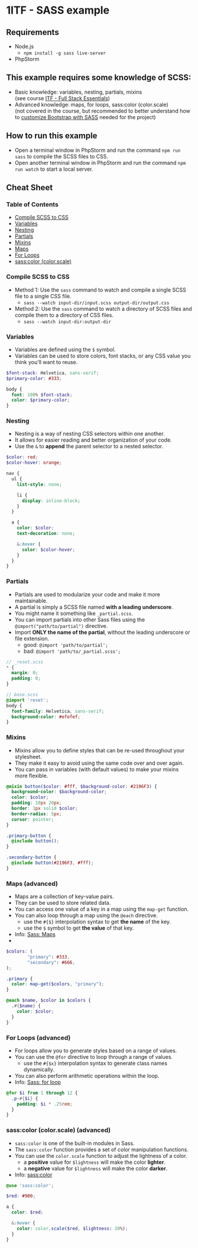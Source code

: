 # 1ITF - SASS example

## Requirements

- Node.js
    - `npm install -g sass live-server`
- PhpStorm

## This example requires some knowledge of SCSS:

- Basic knowledge: variables, nesting, partials, mixins  
  (see course [ITF - Full Stack Essentials](https://itf-full-stack-essentials.netlify.app/))
- Advanced knowledge: maps, for loops, sass:color (color.scale)  
  (not covered in the course, but recommended to better understand how
  to [customize Bootstrap with SASS](https://github.com/twbs/bootstrap/) needed for the project)

## How to run this example

- Open a terminal window in PhpStorm and run the command `npm run sass` to compile the SCSS files to CSS.
- Open another terminal window in PhpStorm and run the command `npm run watch` to start a local server.

## Cheat Sheet

### Table of Contents

- [Compile SCSS to CSS](#compile-scss-to-css)
- [Variables](#variables)
- [Nesting](#nesting)
- [Partials](#partials)
- [Mixins](#mixins)
- [Maps](#maps-advanced)
- [For Loops](#for-loops-advanced)
- [sass:color (color.scale)](#sasscolor-colorscale-advanced)

### Compile SCSS to CSS
- Method 1: Use the `sass` command to watch and compile a single SCSS file to a single CSS file.
  - `sass --watch input-dir/input.scss output-dir/output.css`
- Method 2: Use the `sass` command to watch a directory of SCSS files and compile them to a directory of CSS files.
  - `sass --watch input-dir:output-dir`

### Variables

- Variables are defined using the `$` symbol.
- Variables can be used to store colors, font stacks, or any CSS value you think you'll want to reuse.

```scss
$font-stack: Helvetica, sans-serif;
$primary-color: #333;

body {
  font: 100% $font-stack;
  color: $primary-color;
}
```

### Nesting

- Nesting is a way of nesting CSS selectors within one another.
- It allows for easier reading and better organization of your code.
- Use the `&` to **append** the parent selector to a nested selector.

```scss
$color: red;
$color-hover: orange;

nav {
  ul {
    list-style: none;

    li {
      display: inline-block;
    }
  }

  a {
    color: $color;
    text-decoration: none;

    &:hover {
      color: $color-hover;
    }
  }
}
```

### Partials

- Partials are used to modularize your code and make it more maintainable.
- A partial is simply a SCSS file named **with a leading underscore**.
- You might name it something like `_partial.scss`.
- You can import partials into other Sass files using the `@import("path/to/partial")` directive.
- Import **ONLY the name of the partial**, without the leading underscore or file extension.
    - good: `@import 'path/to/partial';`
    - bad: `@import 'path/to/_partial.scss';`

```scss
// _reset.scss
* {
  margin: 0;
  padding: 0;
}

// base.scss
@import 'reset';
body {
  font-family: Helvetica, sans-serif;
  background-color: #efefef;
}
```

### Mixins

- Mixins allow you to define styles that can be re-used throughout your stylesheet.
- They make it easy to avoid using the same code over and over again.
- You can pass in variables (with default values) to make your mixins more flexible.

```scss
@mixin button($color: #fff, $background-color: #2196F3) {
  background-color: $background-color;
  color: $color;
  padding: 10px 20px;
  border: 1px solid $color;
  border-radius: 5px;
  cursor: pointer;
}

.primary-button {
  @include button();
}

.secondary-button {
  @include button(#2196F3, #fff);
}
```

### Maps (advanced)

- Maps are a collection of key-value pairs.
- They can be used to store related data.
- You can access one value of a key in a map using the `map-get` function.
- You can also loop through a map using the `@each` directive.
  - use the `#{$}` interpolation syntax to get **the name** of the key.
  - use the `$` symbol to get **the value** of that key.
- Info: [Sass: Maps](https://sass-lang.com/documentation/values/maps/)
- 
```scss
$colors: (
        "primary": #333,
        "secondary": #666,
);

.primary {
  color: map-get($colors, "primary");
}

@each $name, $color in $colors {
  .#{$name} {
    color: $color;
  }
}
```

### For Loops (advanced)

- For loops allow you to generate styles based on a range of values.
- You can use the `@for` directive to loop through a range of values.
  - use the `#{$x}` interpolation syntax to generate class names dynamically.
- You can also perform arithmetic operations within the loop.
- Info: [Sass: for loop](https://sass-lang.com/documentation/at-rules/control/for/)

```scss
@for $i from 1 through 12 {
  .p-#{$i} {
    padding: $i * .25rem;
  }
}
```

### sass:color (color.scale) (advanced)

- `sass:color` is one of the built-in modules in Sass.
- The `sass:color` function provides a set of color manipulation functions.
- You can use the `color.scale` function to adjust the lightness of a color.
    - a **positive** value for `$lightness` will make the color **lighter**.
    - a **negative** value for `$lightness` will make the color **darker**.
- Info: [sass:color](https://sass-lang.com/documentation/modules/color)

```scss
@use 'sass:color';

$red: #900;

a {
  color: $red;

  &:hover {
    color: color.scale($red, $lightness: 20%);
  }
}
```